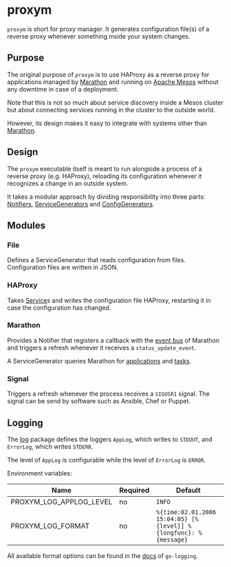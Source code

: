# proxym

`proxym` is short for proxy manager.
It generates configuration file(s) of a reverse proxy whenever something inside your system changes.

## Purpose

The original purpose of `proxym` is to use HAProxy as a reverse proxy for applications managed by
[Marathon](https://github.com/mesosphere/marathon) and running on [Apache Mesos](http://mesos.apache.org/) without any
downtime in case of a deployment.

Note that this is not so much about service discovery inside a Mesos cluster but about connecting services running in
the cluster to the outside world.

However, its design makes it easy to integrate with systems other than [Marathon](https://github.com/mesosphere/marathon).

## Design

The `proxym` executable itself is meant to run alongside a process of a reverse proxy (e.g. HAProxy), reloading its
configuration whenever it recognizes a change in an outside system.

It takes a modular approach by dividing responsibility into three parts:
[Notifiers](http://godoc.org/github.com/wndhydrnt/proxym/types#Notifier),
[ServiceGenerators](http://godoc.org/github.com/wndhydrnt/proxym/types#ServiceGenerator) and
[ConfigGenerators](http://godoc.org/github.com/wndhydrnt/proxym/types#ConfigGenerator).

## Modules

### File

Defines a ServiceGenerator that reads configuration from files.
Configuration files are written in JSON.

### HAProxy

Takes [Service](http://godoc.org/github.com/wndhydrnt/proxym/types#Service)s and writes the configuration file HAProxy,
restarting it in case the configuration has changed.

### Marathon

Provides a Notifier that registers a callback with the [event bus](https://mesosphere.github.io/marathon/docs/event-bus.html)
of Marathon and triggers a refresh whenever it receives a `status_update_event`.

A ServiceGenerator queries Marathon for [applications](https://mesosphere.github.io/marathon/docs/rest-api.html#get-/v2/apps) and
[tasks](https://mesosphere.github.io/marathon/docs/rest-api.html#get-/v2/tasks).

### Signal

Triggers a refresh whenever the process receives a `SIGUSR1` signal. The signal can be send by software such as Ansible,
Chef or Puppet.

## Logging

The [log](./log/log.go) package defines the loggers `AppLog`, which writes to `STDOUT`, and `ErrorLog`, which writes
`STDERR`.

The level of `AppLog` is configurable while the level of `ErrorLog` is `ERROR`.

Environment variables:

Name | Required | Default
---- | -------- | -------
PROXYM_LOG_APPLOG_LEVEL | no | `INFO`
PROXYM_LOG_FORMAT | no | `%{time:02.01.2006 15:04:05} [%{level}] %{longfunc}: %{message}`

All available format options can be found in the [docs](http://godoc.org/github.com/op/go-logging#NewStringFormatter)
of `go-logging`.
